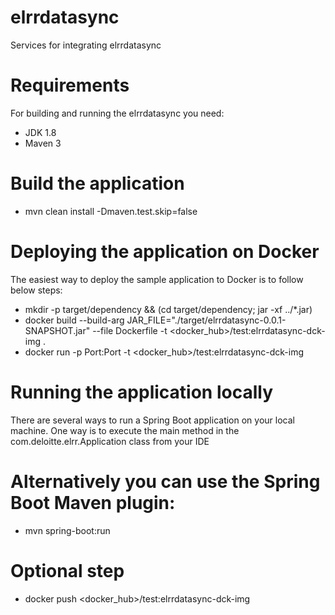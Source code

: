 # elrrdatasync
Services for integrating elrrdatasync

# Requirements
For building and running the elrrdatasync you need:
- JDK 1.8
- Maven 3
# Build the application
- mvn clean install -Dmaven.test.skip=false
# Deploying the application on Docker 
The easiest way to deploy the sample application to Docker is to follow below steps:
- mkdir -p target/dependency && (cd target/dependency; jar -xf ../*.jar)
- docker build --build-arg JAR_FILE="./target/elrrdatasync-0.0.1-SNAPSHOT.jar" --file Dockerfile -t <docker_hub>/test:elrrdatasync-dck-img .
- docker run -p Port:Port -t <docker_hub>/test:elrrdatasync-dck-img
# Running the application locally
There are several ways to run a Spring Boot application on your local machine. One way is to execute the main method in the com.deloitte.elrr.Application class from your IDE
# Alternatively you can use the Spring Boot Maven plugin: 
- mvn spring-boot:run
# Optional step 
- docker push <docker_hub>/test:elrrdatasync-dck-img
